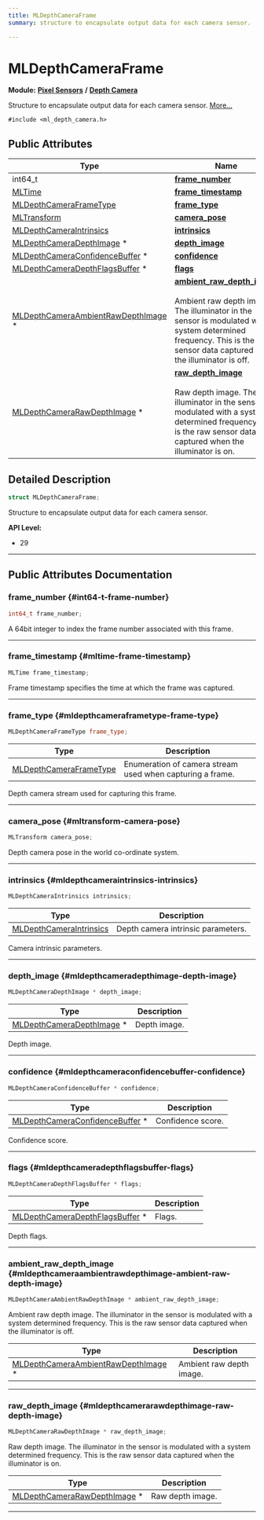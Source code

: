 ```yaml
---
title: MLDepthCameraFrame
summary: structure to encapsulate output data for each camera sensor. 

---
```


# MLDepthCameraFrame

**Module:** **[Pixel Sensors](/versioned_docs/version-02-Aug-2023/api-ref/api/Modules/group___pixel_sensors/group___pixel_sensors.md)** **/** **[Depth Camera](/versioned_docs/version-02-Aug-2023/api-ref/api/Modules/group___pixel_sensors/group___d_cam/group___d_cam.md)**



Structure to encapsulate output data for each camera sensor.  [More...](#detailed-description)


`#include <ml_depth_camera.h>`

## Public Attributes

| Type           | Name           |
| -------------- | -------------- |
| int64_t | **[frame_number](/versioned_docs/version-02-Aug-2023/api-ref/api/Modules/group___pixel_sensors/group___d_cam/struct_m_l_depth_camera_frame.md#int64-t-frame-number)**  |
| [MLTime](/versioned_docs/version-02-Aug-2023/api-ref/api/Modules/group___common/group___common.md#int64-t-mltime) | **[frame_timestamp](/versioned_docs/version-02-Aug-2023/api-ref/api/Modules/group___pixel_sensors/group___d_cam/struct_m_l_depth_camera_frame.md#mltime-frame-timestamp)**  |
| [MLDepthCameraFrameType](/versioned_docs/version-02-Aug-2023/api-ref/api/Modules/group___pixel_sensors/group___d_cam/group___d_cam.md#enums-mldepthcameraframetype) | **[frame_type](/versioned_docs/version-02-Aug-2023/api-ref/api/Modules/group___pixel_sensors/group___d_cam/struct_m_l_depth_camera_frame.md#mldepthcameraframetype-frame-type)**  |
| [MLTransform](/versioned_docs/version-02-Aug-2023/api-ref/api/Modules/group___common/struct_m_l_transform.md) | **[camera_pose](/versioned_docs/version-02-Aug-2023/api-ref/api/Modules/group___pixel_sensors/group___d_cam/struct_m_l_depth_camera_frame.md#mltransform-camera-pose)**  |
| [MLDepthCameraIntrinsics](/versioned_docs/version-02-Aug-2023/api-ref/api/Modules/group___pixel_sensors/group___d_cam/struct_m_l_depth_camera_intrinsics.md) | **[intrinsics](/versioned_docs/version-02-Aug-2023/api-ref/api/Modules/group___pixel_sensors/group___d_cam/struct_m_l_depth_camera_frame.md#mldepthcameraintrinsics-intrinsics)**  |
| [MLDepthCameraDepthImage](/versioned_docs/version-02-Aug-2023/api-ref/api/Modules/group___pixel_sensors/group___d_cam/group___d_cam.md#mldepthcameraframebuffer-mldepthcameradepthimage) * | **[depth_image](/versioned_docs/version-02-Aug-2023/api-ref/api/Modules/group___pixel_sensors/group___d_cam/struct_m_l_depth_camera_frame.md#mldepthcameradepthimage-depth-image)**  |
| [MLDepthCameraConfidenceBuffer](/versioned_docs/version-02-Aug-2023/api-ref/api/Modules/group___pixel_sensors/group___d_cam/group___d_cam.md#mldepthcameraframebuffer-mldepthcameraconfidencebuffer) * | **[confidence](/versioned_docs/version-02-Aug-2023/api-ref/api/Modules/group___pixel_sensors/group___d_cam/struct_m_l_depth_camera_frame.md#mldepthcameraconfidencebuffer-confidence)**  |
| [MLDepthCameraDepthFlagsBuffer](/versioned_docs/version-02-Aug-2023/api-ref/api/Modules/group___pixel_sensors/group___d_cam/group___d_cam.md#mldepthcameraframebuffer-mldepthcameradepthflagsbuffer) * | **[flags](/versioned_docs/version-02-Aug-2023/api-ref/api/Modules/group___pixel_sensors/group___d_cam/struct_m_l_depth_camera_frame.md#mldepthcameradepthflagsbuffer-flags)**  |
| [MLDepthCameraAmbientRawDepthImage](/versioned_docs/version-02-Aug-2023/api-ref/api/Modules/group___pixel_sensors/group___d_cam/group___d_cam.md#mldepthcameraframebuffer-mldepthcameraambientrawdepthimage) * | **[ambient_raw_depth_image](/versioned_docs/version-02-Aug-2023/api-ref/api/Modules/group___pixel_sensors/group___d_cam/struct_m_l_depth_camera_frame.md#mldepthcameraambientrawdepthimage-ambient-raw-depth-image)** <br></br>Ambient raw depth image. The illuminator in the sensor is modulated with a system determined frequency. This is the raw sensor data captured when the illuminator is off.  |
| [MLDepthCameraRawDepthImage](/versioned_docs/version-02-Aug-2023/api-ref/api/Modules/group___pixel_sensors/group___d_cam/group___d_cam.md#mldepthcameraframebuffer-mldepthcamerarawdepthimage) * | **[raw_depth_image](/versioned_docs/version-02-Aug-2023/api-ref/api/Modules/group___pixel_sensors/group___d_cam/struct_m_l_depth_camera_frame.md#mldepthcamerarawdepthimage-raw-depth-image)** <br></br>Raw depth image. The illuminator in the sensor is modulated with a system determined frequency. This is the raw sensor data captured when the illuminator is on.  |

## Detailed Description

```cpp
struct MLDepthCameraFrame;
```

Structure to encapsulate output data for each camera sensor. 




**API Level:**
  * 29




-----------
## Public Attributes Documentation

### frame_number {#int64-t-frame-number}

```cpp
int64_t frame_number;
```


A 64bit integer to index the frame number associated with this frame. 





-----------

### frame_timestamp {#mltime-frame-timestamp}

```cpp
MLTime frame_timestamp;
```


Frame timestamp specifies the time at which the frame was captured. 





-----------

### frame_type {#mldepthcameraframetype-frame-type}

```cpp
MLDepthCameraFrameType frame_type;
```



| Type | Description |
|--|--|
| [MLDepthCameraFrameType](/versioned_docs/version-02-Aug-2023/api-ref/api/Modules/group___pixel_sensors/group___d_cam/group___d_cam.md#enums-mldepthcameraframetype) | Enumeration of camera stream used when capturing a frame.  |


Depth camera stream used for capturing this frame. 





-----------

### camera_pose {#mltransform-camera-pose}

```cpp
MLTransform camera_pose;
```


Depth camera pose in the world co-ordinate system. 





-----------

### intrinsics {#mldepthcameraintrinsics-intrinsics}

```cpp
MLDepthCameraIntrinsics intrinsics;
```



| Type | Description |
|--|--|
| [MLDepthCameraIntrinsics](/versioned_docs/version-02-Aug-2023/api-ref/api/Modules/group___pixel_sensors/group___d_cam/struct_m_l_depth_camera_intrinsics.md) | Depth camera intrinsic parameters.  |


Camera intrinsic parameters. 





-----------

### depth_image {#mldepthcameradepthimage-depth-image}

```cpp
MLDepthCameraDepthImage * depth_image;
```



| Type | Description |
|--|--|
| [MLDepthCameraDepthImage](/versioned_docs/version-02-Aug-2023/api-ref/api/Modules/group___pixel_sensors/group___d_cam/group___d_cam.md#mldepthcameraframebuffer-mldepthcameradepthimage) * | Depth image.  |


Depth image. 





-----------

### confidence {#mldepthcameraconfidencebuffer-confidence}

```cpp
MLDepthCameraConfidenceBuffer * confidence;
```



| Type | Description |
|--|--|
| [MLDepthCameraConfidenceBuffer](/versioned_docs/version-02-Aug-2023/api-ref/api/Modules/group___pixel_sensors/group___d_cam/group___d_cam.md#mldepthcameraframebuffer-mldepthcameraconfidencebuffer) * | Confidence score.  |


Confidence score. 





-----------

### flags {#mldepthcameradepthflagsbuffer-flags}

```cpp
MLDepthCameraDepthFlagsBuffer * flags;
```



| Type | Description |
|--|--|
| [MLDepthCameraDepthFlagsBuffer](/versioned_docs/version-02-Aug-2023/api-ref/api/Modules/group___pixel_sensors/group___d_cam/group___d_cam.md#mldepthcameraframebuffer-mldepthcameradepthflagsbuffer) * | Flags.  |


Depth flags. 





-----------

### ambient_raw_depth_image {#mldepthcameraambientrawdepthimage-ambient-raw-depth-image}

```cpp
MLDepthCameraAmbientRawDepthImage * ambient_raw_depth_image;
```

Ambient raw depth image. The illuminator in the sensor is modulated with a system determined frequency. This is the raw sensor data captured when the illuminator is off. 


| Type | Description |
|--|--|
| [MLDepthCameraAmbientRawDepthImage](/versioned_docs/version-02-Aug-2023/api-ref/api/Modules/group___pixel_sensors/group___d_cam/group___d_cam.md#mldepthcameraframebuffer-mldepthcameraambientrawdepthimage) * | Ambient raw depth image.  |






-----------

### raw_depth_image {#mldepthcamerarawdepthimage-raw-depth-image}

```cpp
MLDepthCameraRawDepthImage * raw_depth_image;
```

Raw depth image. The illuminator in the sensor is modulated with a system determined frequency. This is the raw sensor data captured when the illuminator is on. 


| Type | Description |
|--|--|
| [MLDepthCameraRawDepthImage](/versioned_docs/version-02-Aug-2023/api-ref/api/Modules/group___pixel_sensors/group___d_cam/group___d_cam.md#mldepthcameraframebuffer-mldepthcamerarawdepthimage) * | Raw depth image.  |






-----------


